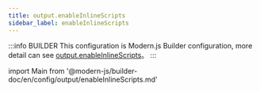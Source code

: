 ```yaml
---
title: output.enableInlineScripts
sidebar_label: enableInlineScripts
---
```


:::info BUILDER
This configuration is Modern.js Builder configuration, more detail can see [output.enableInlineScripts](https://modernjs.dev/builder/zh/api/config-output.html#output-enableinlinescripts)。
:::

import Main from '@modern-js/builder-doc/en/config/output/enableInlineScripts.md'

<Main />
